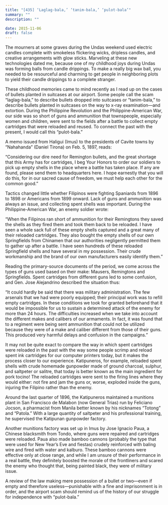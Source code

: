 ```yaml
---
title: "[435] ‘Laglag-bala,’ ‘tanim-bala,’ ‘pulot-bala’"
summary: ""
description: ""

date: 2015-11-06
draft: false
---
```


The mourners at some graves during the Undas weekend used electric candles complete with smokeless flickering wicks, dripless candles, and creative arrangements with glow sticks. Marveling at these new technologies dated me, because one of my childhood joys during Undas was forming balls from candle drippings. To make a really big wax ball, you needed to be resourceful and charming to get people in neighboring plots to yield their candle drippings to a complete stranger.

These childhood memories came to mind recently as I read up on the cases of bullets planted in suitcases at our airport. Some people call the scam “laglag-bala,” to describe bullets dropped into suitcases or “tanim-bala,” to describe bullets planted in suitcases on the way to x-ray examination—and extortion. During the Philippine Revolution and the Philippine-American War, our side was so short of guns and ammunition that townspeople, especially women and children, were sent to the fields after a battle to collect empty cartridges that were reloaded and reused. To connect the past with the present, I would call this “pulot-bala.”

A memo issued from Haligui (Imus) to the presidents of Cavite towns by “Nahahanda” (Daniel Tirona) on Feb. 5, 1897, reads:

“Considering our dire need for Remington bullets, and the great shortage that this Army has for cartridges, I beg Your Honors to order our soldiers to pick up empty shells in the place where a battle has taken place. If any are found, please send them to headquarters here. I hope earnestly that you will do this, for in our sacred cause of freedom, we must help each other for the common good.”

Tactics changed little whether Filipinos were fighting Spaniards from 1896 to 1898 or Americans from 1899 onward. Lack of guns and ammunition was always an issue, and collecting spent shells was important. During the Philippine-American War, an enemy soldier wrote:

“When the Filipinos ran short of ammunition for their Remingtons they saved the shells as they fired them and took them back to be reloaded. I have seen a whole sack full of these empty shells captured and a great many of their reloaded cartridges. They also bought the empty shells of our own Springfields from Chinamen that our authorities negligently permitted them to gather up after a battle. I have seen hundreds of these reloaded Springfield shells and have several in my possession. Their crude workmanship and the brand of our own manufacturers easily identify them.”

Reading the primary-source documents of the period, we come across the types of guns used based on their make: Mausers, Remingtons and Springfields. Spent cartridges from different guns led to some confusion, and Gen. Jose Alejandrino described the situation thus:

“It could hardly be said that there was military administration. The few arsenals that we had were poorly equipped; their principal work was to refill empty cartridges. In these conditions we took for granted beforehand that it would be impossible for us to sustain a determined attack of the enemy for more than 24 hours. The difficulties increased when we take into account the different makes and calibers of our armaments. In fact, it was found that to a regiment were being sent ammunition that could not be utilized because they were of a make and caliber different from those of their guns. This produced very harmful delays and confusion in the campaigns.”

It may not be quite exact to compare the way in which spent cartridges were reloaded in the past with the way some people scrimp and reload spent ink cartridges for our computer printers today, but it makes the process closer to our experience. Katipuneros, for example, reloaded spent shells with crude homemade gunpowder made of ground charcoal, sulphur, and saltpeter or salitre, that today is better known as the main ingredient for pork tocino! The reloaded cartridges were sent to the firing lines where they would either: not fire and jam the guns or, worse, exploded inside the guns, injuring the Filipino rather than the enemy.

Around the last quarter of 1896, the Katipuneros maintained a munitions plant in San Francisco de Malabon (now General Trias) run by Feliciano Jocson, a pharmacist from Manila better known by his nicknames “Totong” and “Patola.” With a large quantity of saltpeter and his professional training, he supervised the Katipunan gunpowder factory.

Another munitions factory was set up in Imus by Jose Ignacio Paua, a Chinese blacksmith from Tondo, where guns were repaired and cartridges were reloaded. Paua also made bamboo cannons (probably the type that were used for New Year’s Eve and fiestas) crudely reinforced with baling wire and fired with water and kalburo. These bamboo cannons were effective only at close range, and while I am unsure of their performance in a real battle, they definitely boosted the morale of the frontliners and scared the enemy who thought that, being painted black, they were of military issue.

A review of the law making mere possession of a bullet or two—even if empty and therefore useless—punishable with a fine and imprisonment is in order, and the airport scam should remind us of the history of our struggle for independence with “pulot-bala.”
